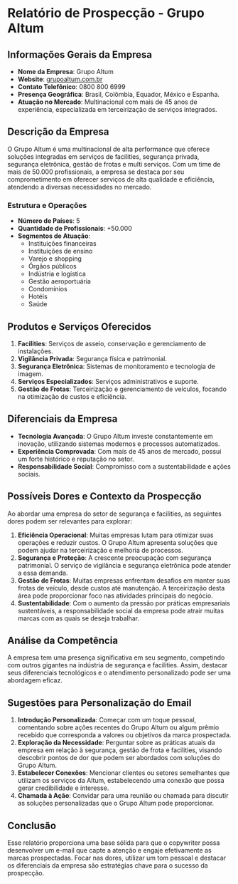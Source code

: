 # Relatório de Prospecção - Grupo Altum

## Informações Gerais da Empresa
- **Nome da Empresa**: Grupo Altum
- **Website**: [grupoaltum.com.br](http://www.grupoaltum.com.br)
- **Contato Telefônico**: 0800 800 6999
- **Presença Geográfica**: Brasil, Colômbia, Equador, México e Espanha.
- **Atuação no Mercado**: Multinacional com mais de 45 anos de experiência, especializada em terceirização de serviços integrados.

## Descrição da Empresa
O Grupo Altum é uma multinacional de alta performance que oferece soluções integradas em serviços de facilities, segurança privada, segurança eletrônica, gestão de frotas e multi serviços. Com um time de mais de 50.000 profissionais, a empresa se destaca por seu comprometimento em oferecer serviços de alta qualidade e eficiência, atendendo a diversas necessidades no mercado.

### Estrutura e Operações
- **Número de Países**: 5
- **Quantidade de Profissionais**: +50.000
- **Segmentos de Atuação**: 
  - Instituições financeiras
  - Instituições de ensino
  - Varejo e shopping
  - Órgãos públicos
  - Indústria e logística
  - Gestão aeroportuária
  - Condomínios
  - Hotéis
  - Saúde

## Produtos e Serviços Oferecidos
1. **Facilities**: Serviços de asseio, conservação e gerenciamento de instalações.
2. **Vigilância Privada**: Segurança física e patrimonial.
3. **Segurança Eletrônica**: Sistemas de monitoramento e tecnologia de imagem.
4. **Serviços Especializados**: Serviços administrativos e suporte.
5. **Gestão de Frotas**: Terceirização e gerenciamento de veículos, focando na otimização de custos e eficiência.

## Diferenciais da Empresa
- **Tecnologia Avançada**: O Grupo Altum investe constantemente em inovação, utilizando sistemas modernos e processos automatizados.
- **Experiência Comprovada**: Com mais de 45 anos de mercado, possui um forte histórico e reputação no setor.
- **Responsabilidade Social**: Compromisso com a sustentabilidade e ações sociais.

## Possíveis Dores e Contexto da Prospecção
Ao abordar uma empresa do setor de segurança e facilities, as seguintes dores podem ser relevantes para explorar:

1. **Eficiência Operacional**: Muitas empresas lutam para otimizar suas operações e reduzir custos. O Grupo Altum apresenta soluções que podem ajudar na terceirização e melhoria de processos.
2. **Segurança e Proteção**: A crescente preocupação com segurança patrimonial. O serviço de vigilância e segurança eletrônica pode atender a essa demanda.
3. **Gestão de Frotas**: Muitas empresas enfrentam desafios em manter suas frotas de veículo, desde custos até manutenção. A terceirização desta área pode proporcionar foco nas atividades principais do negócio.
4. **Sustentabilidade**: Com o aumento da pressão por práticas empresariais sustentáveis, a responsabilidade social da empresa pode atrair muitas marcas com as quais se deseja trabalhar.

## Análise da Competência
A empresa tem uma presença significativa em seu segmento, competindo com outros gigantes na indústria de segurança e facilities. Assim, destacar seus diferenciais tecnológicos e o atendimento personalizado pode ser uma abordagem eficaz.

## Sugestões para Personalização do Email
1. **Introdução Personalizada**: Começar com um toque pessoal, comentando sobre ações recentes do Grupo Altum ou algum prêmio recebido que corresponda a valores ou objetivos da marca prospectada.
2. **Exploração da Necessidade**: Perguntar sobre as práticas atuais da empresa em relação à segurança, gestão de frota e facilities, visando descobrir pontos de dor que podem ser abordados com soluções do Grupo Altum.
3. **Estabelecer Conexões**: Mencionar clientes ou setores semelhantes que utilizam os serviços da Altum, estabelecendo uma conexão que possa gerar credibilidade e interesse.
4. **Chamada à Ação**: Convidar para uma reunião ou chamada para discutir as soluções personalizadas que o Grupo Altum pode proporcionar.

## Conclusão
Esse relatório proporciona uma base sólida para que o copywriter possa desenvolver um e-mail que capte a atenção e engaje efetivamente as marcas prospectadas. Focar nas dores, utilizar um tom pessoal e destacar os diferenciais da empresa são estratégias chave para o sucesso da prospecção.